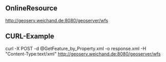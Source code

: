 OnlineResource
--------------
http://geoserv.weichand.de:8080/geoserver/wfs


CURL-Example
------------
curl -X POST -d @GetFeature_by_Property.xml -o response.xml -H "Content-Type:text/xml" http://geoserv.weichand.de:8080/geoserver/wfs


